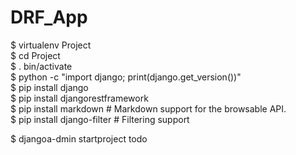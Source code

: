 # DRF_App

$ virtualenv Project <br>
$ cd Project<br>
$ . bin/activate<br>
$ python -c "import django; print(django.get_version())"<br>
$ pip install django<br>
$ pip install djangorestframework<br>
$ pip install markdown       # Markdown support for the browsable API.<br>
$ pip install django-filter  # Filtering support<br>

$ djangoa-dmin startproject todo<br>
